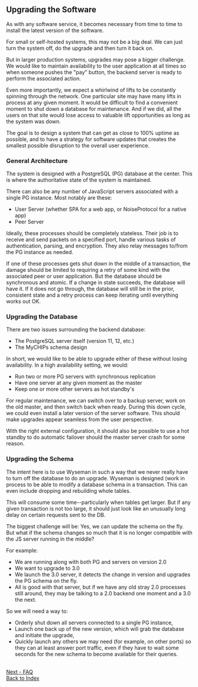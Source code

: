## Upgrading the Software

As with any software service, it becomes necessary from time to time to install
the latest version of the software.

For small or self-hosted systems, this may not be a big deal.  We can just turn
the system off, do the upgrade and then turn it back on.

But in larger production systems, upgrades may pose a bigger challenge.  We 
would like to maintain availability to the user application at all times so 
when someone pushes the "pay" button, the backend server is ready to perform 
the associated action.

Even more importantly, we expect a whirlwind of lifts to be constantly spinning
through the network.  One particular site may have many lifts in process at any
given moment.  It would be difficult to find a convenient moment to shut down
a database for maintenance.  And if we did, all the users on that site would
lose access to valuable lift opportunities as long as the system was down.

The goal is to design a system that can get as close to 100% uptime as 
possible, and to have a strategy for software updates that creates the smallest
possible disruption to the overall user experience.

### General Architecture

The system is designed with a PostgreSQL (PG) database at the center.  This is 
where the authoritative state of the system is maintained.

There can also be any number of JavaScript servers associated with a single PG
instance.  Most notably are these:
  - User Server (whether SPA for a web app, or NoiseProtocol for a native app)
  - Peer Server

Ideally, these processes should be completely stateless.  Their job is to 
receive and send packets on a specified port, handle various tasks of 
authentication, parsing, and encryption.  They also relay messages to/from the 
PG instance as needed.

If one of these processes gets shut down in the middle of a transaction, the
damage should be limited to requiring a retry of some kind with the associated
peer or user application.  But the database should be synchronous and atomic.
If a change in state succeeds, the database will have it.  If it does not go
through, the database will still be in the prior, consistent state and a retry
process can keep iterating until everything works out OK.

### Upgrading the Database

There are two issues surrounding the backend database:
  - The PostgreSQL server itself (version 11, 12, etc.)
  - The MyCHIPs schema design

In short, we would like to be able to upgrade either of these without losing
availability.  In a high availability setting, we would:
  - Run two or more PG servers with synchronous replication
  - Have one server at any given moment as the master
  - Keep one or more other servers as hot standby's

For regular maintenance, we can switch over to a backup server, work on the old
master, and then switch back when ready.  During this down cycle, we could even
install a later version of the server software.  This should make upgrades
appear seamless from the user perspective.

With the right external configuration, it should also be possible to use a hot
standby to do automatic failover should the master server crash for some
reason.

### Upgrading the Schema

The intent here is to use Wyseman in such a way that we never really have to
turn off the database to do an upgrade.  Wyseman is designed (work in process
to be able to modify a database schema in a transaction.  This can even include 
dropping and rebuilding whole tables.

This will consume some time--particularly when tables get larger.  But if any
given transaction is not too large, it should just look like an unusually long
delay on certain requests sent to the DB.

The biggest challenge will be:  Yes, we can update the schema on the fly.  But
what if the schema changes so much that it is no longer compatible with the JS
server running in the middle?

For example:
  - We are running along with both PG and servers on version 2.0
  - We want to upgrade to 3.0
  - We launch the 3.0 server, it detects the change in version and upgrades
    the PG schema on the fly.
  - All is good with that server, but if we have any old stray 2.0 processes
    still around, they may be talking to a 2.0 backend one moment and a 3.0
    the next.

So we will need a way to:
  - Orderly shut down all servers connected to a single PG instance,
  - Launch one back up of the new version, which will grab the database and
    initiate the upgrade,
  - Quickly launch any others we may need (for example, on other ports) so
    they can at least answer port traffic, even if they have to wait some
    seconds for the new schema to become available for their queries.

<br>[Next - FAQ](ref-faq.md)
<br>[Back to Index](README.md#contents)
